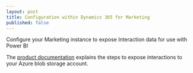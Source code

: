 ```yaml
---
layout: post
title: Configuration within Dynamics 365 for Marketing 
published: false
---
```

Configure your Marketing instance to expose Interaction data for use with Power BI

The [product documentation](https://docs.microsoft.com/en-us/dynamics365/customer-engagement/marketing/custom-analytics#set-up--and-connect-it-to-marketing) explains the steps to expose interactions to your Azure blob storage account.



